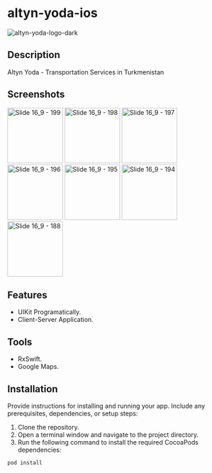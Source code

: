 # altyn-yoda-ios

![altyn-yoda-logo-dark](https://github.com/azizbibitov/altyn-yoda-ios/assets/98221949/bbcb67e4-6d23-4c7e-a870-3baeec835b2f)


## Description

Altyn Yoda - Transportation Services in Turkmenistan

## Screenshots


<img width="125" alt="Slide 16_9 - 199" src="https://github.com/azizbibitov/altyn-yoda-ios/assets/98221949/c091f6e2-da54-4028-9587-d28a999dc542">
<img width="125" alt="Slide 16_9 - 198" src="https://github.com/azizbibitov/altyn-yoda-ios/assets/98221949/4149c4f2-f341-4b7a-83f4-418b1fa3829b">
<img width="125" alt="Slide 16_9 - 197" src="https://github.com/azizbibitov/altyn-yoda-ios/assets/98221949/5c6eb6f3-effb-4298-b5b8-4c4f69d977d3">
<img width="125" alt="Slide 16_9 - 196" src="https://github.com/azizbibitov/altyn-yoda-ios/assets/98221949/9cefe1d4-6198-4565-9bf1-ce113642f445">
<img width="125" alt="Slide 16_9 - 195" src="https://github.com/azizbibitov/altyn-yoda-ios/assets/98221949/459fb234-1d69-4260-b562-62e0a39dddf6">
<img width="125" alt="Slide 16_9 - 194" src="https://github.com/azizbibitov/altyn-yoda-ios/assets/98221949/84b6f114-8e52-45c3-ab5c-d0f4220d4da2">
<img width="125" alt="Slide 16_9 - 188" src="https://github.com/azizbibitov/altyn-yoda-ios/assets/98221949/c6b22542-c958-4f5f-9046-f5b4bfc130ca">




## Features

- UIKit Programatically.
- Client-Server Application.

## Tools

- RxSwift.
- Google Maps.

## Installation

Provide instructions for installing and running your app. Include any prerequisites, dependencies, or setup steps:

1. Clone the repository.
2. Open a terminal window and navigate to the project directory.
3. Run the following command to install the required CocoaPods dependencies:

```bash
pod install
